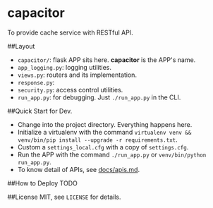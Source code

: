 # capacitor
To provide cache service with RESTful API.

##Layout
- `capacitor/`: flask APP sits here. **capacitor** is the APP's name.
 - `app_logging.py`: logging utilities.
 - `views.py`: routers and its implementation.
 - `response.py`:
 - `security.py`: access control utilities.
- `run_app.py`: for debugging. Just `./run_app.py` in the CLI.

##Quick Start for Dev.
- Change into the project directory. Everything happens here.
- Initialize a virtualenv with the command `virtualenv venv && venv/bin/pip install --upgrade -r requirements.txt`.
- Custom a `settings_local.cfg` with a copy of `settings.cfg`.
- Run the APP with the command `./run_app.py` or `venv/bin/python run_app.py`.
- To know detail of APIs, see [docs/apis.md](docs/apis.md).

##How to Deploy
TODO

##License
MIT, see `LICENSE` for details.

